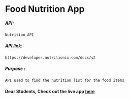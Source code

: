  # Food Nutrition App

##### API:
    Nutrition API

##### API link:
    https://developer.nutritionix.com/docs/v2

##### Purpose :
    API used to find the nutrition list for the food items

#### Dear Students, Check out the live app [here](http://203.193.173.125/buildriseshine/api/reactjs/food-nutrition/)